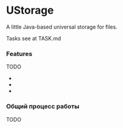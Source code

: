 # UStorage
A little Java-based universal storage for files.

Tasks see at TASK.md

### Features

TODO

- 
-
-


### Общий процесс работы

TODO
